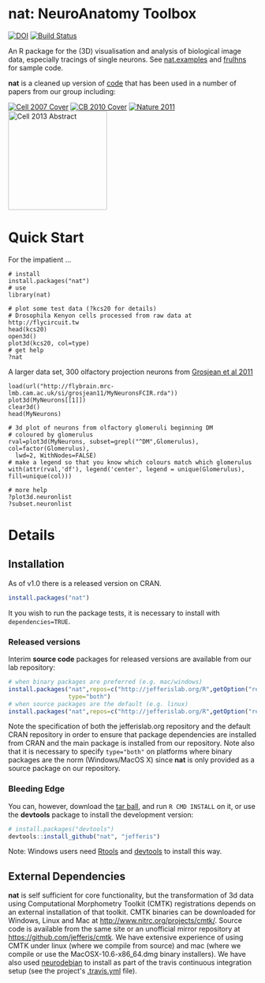 # nat: NeuroAnatomy Toolbox
[![DOI](https://img.shields.io/badge/doi-10.5281%2Fzenodo.10171-blue.svg)](http://dx.doi.org/10.5281/zenodo.10171) [![Build Status](https://travis-ci.org/jefferis/nat.svg)](https://travis-ci.org/jefferis/nat) 

An R package for the (3D) visualisation and analysis of biological image data, especially tracings of
single neurons. See [nat.examples](https://github.com/jefferis/nat.examples) and [frulhns](https://github.com/jefferis/frulhns) for sample code.

**nat** is a cleaned up version of [code](https://github.com/AnalysisSuite) that has been used in a number of papers from our group including:

[![Cell 2007 Cover](http://www.cell.com/cms/attachment/602399/4753939/cov200h.gif "Olfactory Projection Neuron Mapping")](http://dx.doi.org/10.1016/j.cell.2007.01.040)
[![CB 2010 Cover](http://www.cell.com/cms/attachment/612001/4900537/cov200h.gif "fruitless Circuit Mapping")](http://dx.doi.org/10.1016/j.cub.2010.07.045)
[![Nature 2011](http://www.nature.com/nature/journal/v478/n7368/carousel/nature10428-f4.2.jpg "Food and Pheromone Integration")](http://dx.doi.org/10.1038/nature10428)
[<img src="http://www2.mrc-lmb.cam.ac.uk/wordpress/wp-content/uploads/Switch-altered_jefferis.jpg" alt="Cell 2013 Abstract" style="height: 200px;"/>](http://dx.doi.org/10.1016/j.cell.2013.11.025)

Quick Start
===========

For the impatient ...

    # install
    install.packages("nat")
    # use
    library(nat)
    
    # plot some test data (?kcs20 for details)
    # Drosophila Kenyon cells processed from raw data at http://flycircuit.tw
    head(kcs20)
    open3d()
    plot3d(kcs20, col=type)
    # get help
    ?nat

A larger data set, 300 olfactory projection neurons from [Grosjean et al 2011](http://flybrain.mrc-lmb.cam.ac.uk/dokuwiki/doku.php?id=si:grosjean_and_silbering_2011)

    load(url("http://flybrain.mrc-lmb.cam.ac.uk/si/grosjean11/MyNeuronsFCIR.rda"))
    plot3d(MyNeurons[[1]])
    clear3d()
    head(MyNeurons)
    
    # 3d plot of neurons from olfactory glomeruli beginning DM
    # coloured by glomerulus
    rval=plot3d(MyNeurons, subset=grepl("^DM",Glomerulus), col=factor(Glomerulus),
      lwd=2, WithNodes=FALSE)
    # make a legend so that you know which colours match which glomerulus
    with(attr(rval,'df'), legend('center', legend = unique(Glomerulus), fill=unique(col)))
    
    # more help
    ?plot3d.neuronlist
    ?subset.neuronlist

# Details
## Installation
As of v1.0 there is a released version on CRAN.

```r
install.packages("nat")
```

It you wish to run the package tests, it is necessary to install with 
`dependencies=TRUE`.

### Released versions
Interim **source code** packages for released versions are available from our 
lab repository:

```r
# when binary packages are preferred (e.g. mac/windows)
install.packages("nat",repos=c("http://jefferislab.org/R",getOption("repos")),
                 type="both")
# when source packages are the default (e.g. linux)
install.packages("nat",repos=c("http://jefferislab.org/R",getOption("repos")))
```

Note the specification of both the jefferislab.org repository and the default 
CRAN repository in order to ensure that package dependencies are installed from 
CRAN and the main package is installed from our repository. Note also that it is
necessary to specify `type="both"` on platforms where binary packages are the
norm (Windows/MacOS X) since **nat** is only provided as a source package on our
repository.

### Bleeding Edge
You can, however, download the [tar ball](https://github.com/jefferis/nat/tarball/master),
and run `R CMD INSTALL` on it, or use the **devtools** package to install the development version:

```r
# install.packages("devtools")
devtools::install_github("nat", "jefferis")
```

Note: Windows users need [Rtools](http://www.murdoch-sutherland.com/Rtools/) and
[devtools](http://CRAN.R-project.org/package=devtools) to install this way.

## External Dependencies
**nat** is self sufficient for core functionality, but the transformation of 3d
data using Computational Morphometry Toolkit (CMTK) registrations depends on an
external installation of that toolkit. CMTK binaries can be downloaded for
Windows, Linux and Mac at <http://www.nitrc.org/projects/cmtk/>. Source code is 
available from the same site or an unofficial mirror repository at 
<https://github.com/jefferis/cmtk>. We have extensive experience of using CMTK
under linux (where we compile from source) and mac (where we compile or use the
MacOSX-10.6-x86_64.dmg binary installers). We have also used 
[neurodebian](http://neuro.debian.net/pkgs/cmtk.html) to install as part of the
travis continuous integration setup (see the project's [.travis.yml](https://github.com/jefferis/nat/blob/master/.travis.yml) file).
